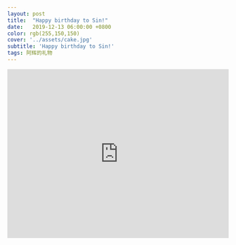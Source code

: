 ```yaml
---
layout: post
title:  "Happy birthday to Sin!"
date:   2019-12-13 06:00:00 +0800
color: rgb(255,150,150)
cover: '../assets/cake.jpg'
subtitle: 'Happy birthday to Sin!'
tags: 阿辉的礼物
---
```


<iframe type="text/html" width="100%" height="385" src="http://www.youtube.com/embed/gfmjMWjn-Xg" frameborder="0"></iframe>